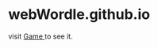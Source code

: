 # webWordle.github.io

visit <a href = 'https://ankit-kmar.github.io/webWordle.github.io/'> Game </a> to see it.
